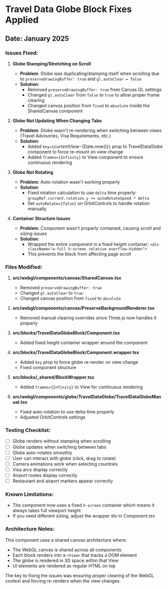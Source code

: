 # Travel Data Globe Block Fixes Applied

## Date: January 2025

### Issues Fixed:

1. **Globe Stamping/Stretching on Scroll**
   - **Problem**: Globe was duplicating/stamping itself when scrolling due to `preserveDrawingBuffer: true` and `gl.autoClear = false`
   - **Solution**: 
     - Removed `preserveDrawingBuffer: true` from Canvas GL settings
     - Changed `gl.autoClear` from `false` to `true` to allow proper frame clearing
     - Changed canvas position from `fixed` to `absolute` inside the SharedCanvas component

2. **Globe Not Updating When Changing Tabs**
   - **Problem**: Globe wasn't re-rendering when switching between views (Travel Advisories, Visa Requirements, etc.)
   - **Solution**: 
     - Added `key={`${currentView}-${Date.now()}`}` prop to TravelDataGlobe component to force re-mount on view change
     - Added `frames={Infinity}` to View component to ensure continuous rendering

3. **Globe Not Rotating**
   - **Problem**: Auto-rotation wasn't working properly
   - **Solution**: 
     - Fixed rotation calculation to use `delta` time properly: `groupRef.current.rotation.y += autoRotateSpeed * delta`
     - Set `autoRotate={false}` on OrbitControls to handle rotation manually

4. **Container Structure Issues**
   - **Problem**: Component wasn't properly contained, causing scroll and sizing issues
   - **Solution**: 
     - Wrapped the entire component in a fixed height container: `<div className="w-full h-screen relative overflow-hidden">`
     - This prevents the block from affecting page scroll

### Files Modified:

1. **src/webgl/components/canvas/SharedCanvas.tsx**
   - Removed `preserveDrawingBuffer: true`
   - Changed `gl.autoClear` to `true`
   - Changed canvas position from `fixed` to `absolute`

2. **src/webgl/components/canvas/PreserveBackgroundRenderer.tsx**
   - Removed manual clearing overrides since Three.js now handles it properly

3. **src/blocks/TravelDataGlobeBlock/Component.tsx**
   - Added fixed height container wrapper around the component

4. **src/blocks/TravelDataGlobeBlock/Component.wrapper.tsx**
   - Added `key` prop to force globe re-render on view change
   - Fixed component structure

5. **src/blocks/_shared/BlockWrapper.tsx**
   - Added `frames={Infinity}` to View for continuous rendering

6. **src/webgl/components/globe/TravelDataGlobe/TravelDataGlobeManual.tsx**
   - Fixed auto-rotation to use delta time properly
   - Adjusted OrbitControls settings

### Testing Checklist:

- [ ] Globe renders without stamping when scrolling
- [ ] Globe updates when switching between tabs
- [ ] Globe auto-rotates smoothly
- [ ] User can interact with globe (click, drag to rotate)
- [ ] Camera animations work when selecting countries
- [ ] Visa arcs display correctly
- [ ] Airport routes display correctly
- [ ] Restaurant and airport markers appear correctly

### Known Limitations:

- The component now uses a fixed `h-screen` container which means it always takes full viewport height
- If you need different sizing, adjust the wrapper div in Component.tsx

### Architecture Notes:

This component uses a shared canvas architecture where:
- The WebGL canvas is shared across all components
- Each block renders into a `<View>` that tracks a DOM element
- The globe is rendered in 3D space within that View
- UI elements are rendered as regular HTML on top

The key to fixing the issues was ensuring proper clearing of the WebGL context and forcing re-renders when the view changes.
